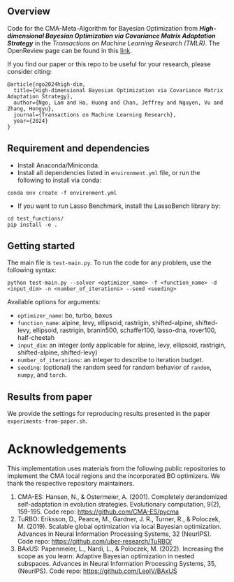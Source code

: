 ## Overview

Code for the CMA-Meta-Algorithm for Bayesian Optimization from ***High-dimensional Bayesian Optimization via Covariance Matrix Adaptation Strategy*** in the *Transactions on Machine Learning Research (TMLR)*. The OpenReview page can be found in this [link](https://openreview.net/forum?id=eTgxr7gPuU).

If you find our paper or this repo to be useful for your research, please consider citing:
```
@article{ngo2024high-dim,
  title={High-dimensional Bayesian Optimization via Covariance Matrix Adaptation Strategy},
  author={Ngo, Lam and Ha, Huong and Chan, Jeffrey and Nguyen, Vu and Zhang, Hongyu},
  journal={Transactions on Machine Learning Research},
  year={2024}
}
```

## Requirement and dependencies
- Install Anaconda/Miniconda.
- Install all dependencies listed in ```environment.yml``` file, or run the following to install via conda:
```
conda env create -f environment.yml
```
- If you want to run Lasso Benchmark, install the LassoBench library by:
```
cd test_functions/
pip install -e .
```
## Getting started
The main file is ```test-main.py```. To run the code for any problem, use the following syntax:
```
python test-main.py --solver <optimizer_name> -f <function_name> -d <input_dim> -n <number_of_iterations> --seed <seeding>
```
Available options for arguments:
- ```optimizer_name```: bo, turbo, baxus
- ```function_name```: alpine, levy, ellipsoid, rastrigin, shifted-alpine, shifted-levy, ellipsoid, rastrigin, branin500, schaffer100, lasso-dna, rover100, half-cheetah 
- ```input_dim```: an integer (only applicable for alpine, levy, ellipsoid, rastrigin, shifted-alpine, shifted-levy)
- ```number_of_iterations```: an integer to describe to iteration budget.
- ```seeding```: (optional) the random seed for random behavior of ```random```, ```numpy```, and ```torch```.

## Results from paper
We provide the settings for reproducing results presented in the paper ```experiments-from-paper.sh```.

# Acknowledgements

This implementation uses materials from the following public repositories to implement the CMA local regions and the incorporated BO optimizers. We thank the respective repository maintainers.
1. CMA-ES: Hansen, N., & Ostermeier, A. (2001). Completely derandomized self-adaptation in evolution strategies. Evolutionary computation, 9(2), 159-195.
   Code repo: https://github.com/CMA-ES/pycma
2. TuRBO: Eriksson, D., Pearce, M., Gardner, J. R., Turner, R., & Poloczek, M. (2019). Scalable global optimization via local Bayesian optimization. Advances in Neural Information Processing Systems, 32 (NeurIPS).
   Code repo: https://github.com/uber-research/TuRBO/
3. BAxUS: Papenmeier, L., Nardi, L., & Poloczek, M. (2022). Increasing the scope as you learn: Adaptive Bayesian optimization in nested subspaces. Advances in Neural Information Processing Systems, 35, (NeurIPS).
   Code repo: https://github.com/LeoIV/BAxUS

